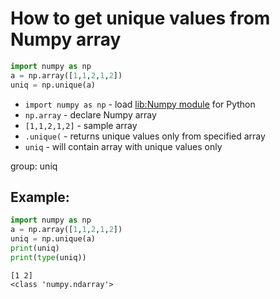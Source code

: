 # How to get unique values from Numpy array

```python
import numpy as np
a = np.array([1,1,2,1,2])
uniq = np.unique(a)
```

- `import numpy as np` - load [lib:Numpy module](/python-numpy/how-to-install-python-numpy-lib) for Python
- `np.array` - declare Numpy array
- `[1,1,2,1,2]` - sample array
- `.unique(` - returns unique values only from specified array
- `uniq` - will contain array with unique values only

group: uniq

## Example: 
```python
import numpy as np
a = np.array([1,1,2,1,2])
uniq = np.unique(a)
print(uniq)
print(type(uniq))
```
```
[1 2]
<class 'numpy.ndarray'>

```

